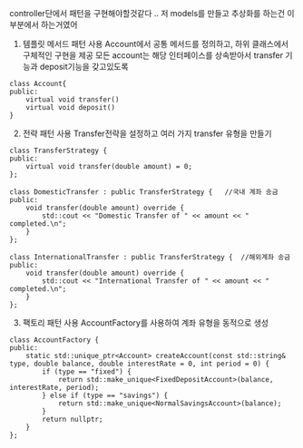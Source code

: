 
controller단에서 패턴을 구현해야할것같다 .. 저 models를 만들고 추상화를 하는건 이 부분에서 하는거였어

1) 템플릿 메서드 패턴 사용
Account에서 공통 메서드를 정의하고, 하위 클래스에서 구체적인 구현을 제공
모든 account는 해당 인터페이스를 상속받아서 transfer 기능과 deposit기능을 갖고있도록
```
class Account{
public:
    virtual void transfer()
    virtual void deposit()
}
```

2) 전략 패턴 사용
Transfer전략을 설정하고 여러 가지 transfer 유형을 만들기
```
class TransferStrategy {
public:
    virtual void transfer(double amount) = 0;
};

class DomesticTransfer : public TransferStrategy {   //국내 계좌 송금
public:
    void transfer(double amount) override {
        std::cout << "Domestic Transfer of " << amount << " completed.\n";
    }
};

class InternationalTransfer : public TransferStrategy {  //해외계좌 송금
public:
    void transfer(double amount) override {
        std::cout << "International Transfer of " << amount << " completed.\n";
    }
};
```

3) 팩토리 패턴 사용
AccountFactory를 사용하여 계좌 유형을 동적으로 생성

```
class AccountFactory {
public:
    static std::unique_ptr<Account> createAccount(const std::string& type, double balance, double interestRate = 0, int period = 0) {
        if (type == "fixed") {
            return std::make_unique<FixedDepositAccount>(balance, interestRate, period);
        } else if (type == "savings") {
            return std::make_unique<NormalSavingsAccount>(balance);
        }
        return nullptr;
    }
};

```
